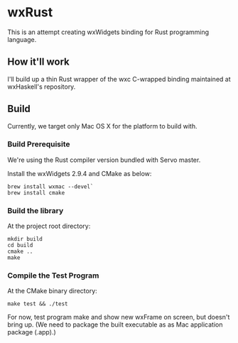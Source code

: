 # wxRust

This is an attempt creating wxWidgets binding for Rust programming language.

## How it'll work

I'll build up a thin Rust wrapper of the wxc C-wrapped binding maintained at wxHaskell's repository.

## Build

Currently, we target only Mac OS X for the platform to build with.

### Build Prerequisite

We're using the Rust compiler version bundled with Servo master.

Install the wxWidgets 2.9.4 and CMake as below:

    brew install wxmac --devel`
    brew install cmake

### Build the library

At the project root directory:

    mkdir build
    cd build
    cmake ..
    make

### Compile the Test Program

At the CMake binary directory:

    make test && ./test

For now, test program make and show new wxFrame on screen, but doesn't bring up.
(We need to package the built executable as as Mac application package (.app).)

